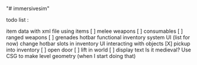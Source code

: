 "# immersivesim" 

todo list :
	
item data with xml file
using items
	[ ] melee weapons
	[ ] consumables
	[ ] ranged weapons
	[ ] grenades
hotbar functional
inventory system UI (list for now)
change hotbar slots in inventory UI
interacting with objects
	[X] pickup into inventory
	[ ] open door
	[ ] lift in world
	[ ] display text
Is it medieval?
Use CSG to make level geometry (when I start doing that)
